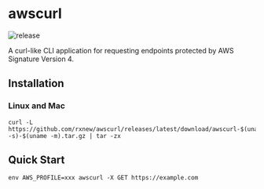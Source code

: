 # awscurl

![release](https://github.com/rxnew/awscurl/actions/workflows/release.yml/badge.svg?branch=release)

A curl-like CLI application for requesting endpoints protected by AWS Signature Version 4.

## Installation

### Linux and Mac

```shell
curl -L https://github.com/rxnew/awscurl/releases/latest/download/awscurl-$(uname -s)-$(uname -m).tar.gz | tar -zx
```

## Quick Start

```shell
env AWS_PROFILE=xxx awscurl -X GET https://example.com
```

